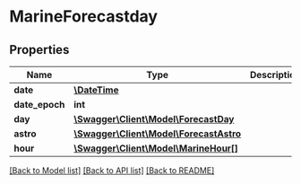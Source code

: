 # MarineForecastday

## Properties
Name | Type | Description | Notes
------------ | ------------- | ------------- | -------------
**date** | [**\DateTime**](\DateTime.md) |  | [optional] 
**date_epoch** | **int** |  | [optional] 
**day** | [**\Swagger\Client\Model\ForecastDay**](ForecastDay.md) |  | [optional] 
**astro** | [**\Swagger\Client\Model\ForecastAstro**](ForecastAstro.md) |  | [optional] 
**hour** | [**\Swagger\Client\Model\MarineHour[]**](MarineHour.md) |  | [optional] 

[[Back to Model list]](../README.md#documentation-for-models) [[Back to API list]](../README.md#documentation-for-api-endpoints) [[Back to README]](../README.md)


